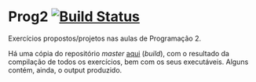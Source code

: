 # Prog2  [![Build Status](https://travis-ci.org/FEUP-MIEEC/Prog2.svg?branch=master)](https://travis-ci.org/FEUP-MIEEC/Prog2)
Exercícios propostos/projetos nas aulas de Programação 2. 

Há uma cópia do repositório *master* [aqui](https://github.com/FEUP-MIEEC/Prog2/tree/build) (*build*), com o resultado da compilação de todos os exercícios, bem com os seus executáveis. Alguns contém, ainda, o output produzido.

